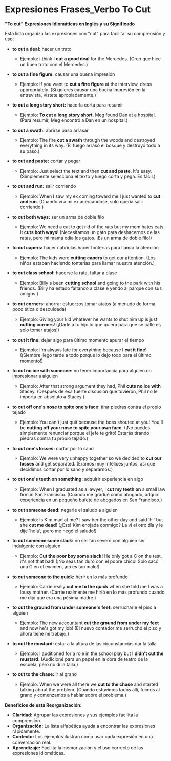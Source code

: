 # Expresiones Frases_Verbo To Cut



**"To cut"    Expresiones Idiomáticas en Inglés y su Significado**

Esta lista organiza las expresiones con "cut" para facilitar su comprensión y uso:

*   **to cut a deal:** hacer un trato
    *   Ejemplo: I think I **cut a good deal** for the Mercedes. (Creo que hice un buen trato con el Mercedes.)

*   **to cut a fine figure:** causar una buena impresión
    *   Ejemplo: If you want to **cut a fine figure** at the interview, dress appropriately. (Si quieres causar una buena impresión en la entrevista, vístete apropiadamente.)

*   **to cut a long story short:** hacerla corta   para resumir
    *   Ejemplo: **To cut a long story short**, Meg found Dan at a hospital. (Para resumir, Meg encontró a Dan en un hospital.)

*   **to cut a swath:** abrirse paso   arrasar
    *   Ejemplo: The fire **cut a swath** through the woods and destroyed everything in its way. (El fuego arrasó el bosque y destruyó todo a su paso.)

*   **to cut and paste:** cortar y pegar
    *   Ejemplo: Just select the text and then **cut and paste**. It's easy. (Simplemente selecciona el texto y luego corta y pega. Es fácil.)

*   **to cut and run:** salir corriendo
    *   Ejemplo: When I saw my ex coming toward me I just wanted to **cut and run**. (Cuando vi a mi ex acercándose, solo quería salir corriendo.)

*   **to cut both ways:** ser un arma de doble filo
    *   Ejemplo: We need a cat to get rid of the rats but my mom hates cats. It **cuts both ways**! (Necesitamos un gato para deshacernos de las ratas, pero mi mamá odia los gatos. ¡Es un arma de doble filo!)

*   **to cut capers:** hacer cabriolas   hacer tonterías para llamar la atención
    *   Ejemplo: The kids were **cutting capers** to get our attention. (Los niños estaban haciendo tonterías para llamar nuestra atención.)

*   **to cut class school:** hacerse la rata, faltar a clase
    *   Ejemplo: Billy's been **cutting school** and going to the park with his friends. (Billy ha estado faltando a clase e yendo al parque con sus amigos.)

*   **to cut corners:** ahorrar esfuerzos   tomar atajos (a menudo de forma poco ética o descuidada)
    *   Ejemplo: Giving your kid whatever he wants to shut him up is just **cutting corners**! (¡Darle a tu hijo lo que quiera para que se calle es solo tomar atajos!)

*   **to cut it fine:** dejar algo para último momento   apurar el tiempo
    *   Ejemplo: I'm always late for everything because I **cut it fine**! (¡Siempre llego tarde a todo porque lo dejo todo para el último momento!)

*   **to cut no ice with someone:** no tener importancia para alguien   no impresionar a alguien
    *   Ejemplo: After that strong argument they had, Phil **cuts no ice with** Stacey. (Después de esa fuerte discusión que tuvieron, Phil no le importa en absoluto a Stacey.)

*   **to cut off one's nose to spite one's face:** tirar piedras contra el propio tejado
    *   Ejemplo: You can't just quit because the boss shouted at you! You'll be **cutting off your nose to spite your own face**. (¡No puedes simplemente renunciar porque el jefe te gritó! Estarás tirando piedras contra tu propio tejado.)

*   **to cut one's losses:** cortar por lo sano
    *   Ejemplo: We were very unhappy together so we decided to **cut our losses** and get separated. (Éramos muy infelices juntos, así que decidimos cortar por lo sano y separarnos.)

*   **to cut one's teeth on something:** adquirir experiencia en algo
    *   Ejemplo: When I graduated as a lawyer, I **cut my teeth on** a small law firm in San Francisco. (Cuando me gradué como abogado, adquirí experiencia en un pequeño bufete de abogados en San Francisco.)

*   **to cut someone dead:** negarle el saludo a alguien
    *   Ejemplo: Is Kim mad at me? I saw her the other day and said 'hi' but she **cut me dead**! (¿Está Kim enojada conmigo? La vi el otro día y le dije 'hola', ¡pero me negó el saludo!)

*   **to cut someone some slack:** no ser tan severo con alguien   ser indulgente con alguien
    *   Ejemplo: **Cut the poor boy some slack!** He only got a C on the test, it's not that bad! (¡No seas tan duro con el pobre chico! Solo sacó una C en el examen, ¡no es tan malo!)

*   **to cut someone to the quick:** herir en lo más profundo
    *   Ejemplo: Carrie really **cut me to the quick** when she told me I was a lousy mother. (Carrie realmente me hirió en lo más profundo cuando me dijo que era una pésima madre.)

*   **to cut the ground from under someone's feet:** serrucharle el piso a alguien
    *   Ejemplo: The new accountant **cut the ground from under my feet** and now he's got my job! (El nuevo contador me serruchó el piso y ahora tiene mi trabajo.)

*   **to cut the mustard:** estar a la altura de las circunstancias   dar la talla
    *   Ejemplo: I auditioned for a role in the school play but I **didn't cut the mustard**. (Audicioné para un papel en la obra de teatro de la escuela, pero no di la talla.)

*   **to cut to the chase:** ir al grano
    *   Ejemplo: When we were all there we **cut to the chase** and started talking about the problem. (Cuando estuvimos todos allí, fuimos al grano y comenzamos a hablar sobre el problema.)

**Beneficios de esta Reorganización:**

*   **Claridad:** Agrupar las expresiones y sus ejemplos facilita la comprensión.
*   **Organización:** La lista alfabética ayuda a encontrar las expresiones rápidamente.
*   **Contexto:** Los ejemplos ilustran cómo usar cada expresión en una conversación real.
*   **Aprendizaje:** Facilita la memorización y el uso correcto de las expresiones idiomáticas.


